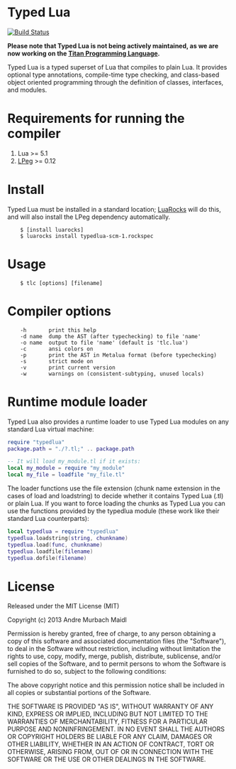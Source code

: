 # Typed Lua
[![Build Status](https://travis-ci.org/andremm/typedlua.svg?branch=master)](https://travis-ci.org/andremm/typedlua)

**Please note that Typed Lua is not being actively maintained, as we are now
working on the [Titan Programming Language](http://www.titan-lang.org).**

Typed Lua is a typed superset of Lua that compiles to plain Lua.
It provides optional type annotations, compile-time type checking, and
class-based object oriented programming through the definition of classes,
interfaces, and modules.

# Requirements for running the compiler

1. Lua >= 5.1
1. [LPeg](http://www.inf.puc-rio.br/%7Eroberto/lpeg/) >= 0.12

# Install

Typed Lua must be installed in a standard location; [LuaRocks](http://luarocks.org) will do this, and will also install the LPeg dependency automatically.

        $ [install luarocks]
        $ luarocks install typedlua-scm-1.rockspec

# Usage

        $ tlc [options] [filename]

# Compiler options

        -h       print this help
        -d name  dump the AST (after typechecking) to file 'name'
        -o name  output to file 'name' (default is 'tlc.lua')
        -c       ansi colors on
        -p       print the AST in Metalua format (before typechecking)
        -s       strict mode on
        -v       print current version
        -w       warnings on (consistent-subtyping, unused locals)

# Runtime module loader

Typed Lua also provides a runtime loader to use Typed Lua modules on any
standard Lua virtual machine:

```lua
require "typedlua"
package.path = "./?.tl;" .. package.path

-- It will load my_module.tl if it exists:
local my_module = require "my_module"
local my_file = loadfile "my_file.tl"
```

The loader functions use the file extension (chunk name extension in the cases
of load and loadstring) to decide whether it contains Typed Lua (.tl) or plain
Lua. If you want to force loading the chunks as Typed Lua you can use the
functions provided by the typedlua module (these work like their standard Lua
counterparts):

```lua
local typedlua = require "typedlua"
typedlua.loadstring(string, chunkname)
typedlua.load(func, chunkname)
typedlua.loadfile(filename)
typedlua.dofile(filename)
```

# License

Released under the MIT License (MIT)

Copyright (c) 2013 Andre Murbach Maidl

Permission is hereby granted, free of charge, to any person obtaining a copy of
this software and associated documentation files (the "Software"), to deal in
the Software without restriction, including without limitation the rights to
use, copy, modify, merge, publish, distribute, sublicense, and/or sell copies of
the Software, and to permit persons to whom the Software is furnished to do so,
subject to the following conditions:

The above copyright notice and this permission notice shall be included in all
copies or substantial portions of the Software.

THE SOFTWARE IS PROVIDED "AS IS", WITHOUT WARRANTY OF ANY KIND, EXPRESS OR
IMPLIED, INCLUDING BUT NOT LIMITED TO THE WARRANTIES OF MERCHANTABILITY, FITNESS
FOR A PARTICULAR PURPOSE AND NONINFRINGEMENT. IN NO EVENT SHALL THE AUTHORS OR
COPYRIGHT HOLDERS BE LIABLE FOR ANY CLAIM, DAMAGES OR OTHER LIABILITY, WHETHER
IN AN ACTION OF CONTRACT, TORT OR OTHERWISE, ARISING FROM, OUT OF OR IN
CONNECTION WITH THE SOFTWARE OR THE USE OR OTHER DEALINGS IN THE SOFTWARE.
